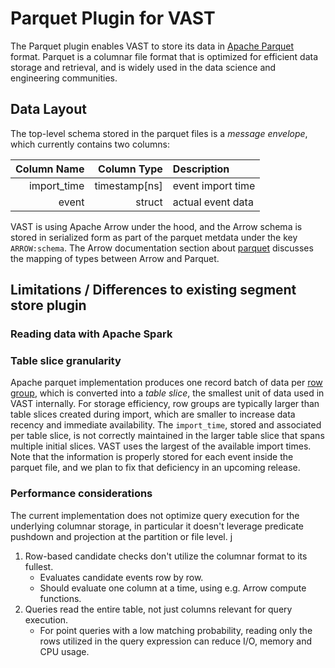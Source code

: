 # Parquet Plugin for VAST

The Parquet plugin enables VAST to store its data in
[Apache Parquet](https://parquet.apache.org/) format.
Parquet is a columnar file format that is optimized for efficient data storage
and retrieval, and is widely used in the data science and engineering
communities.

## Data Layout

The top-level schema stored in the parquet files is a _message envelope_, which
currently contains two columns:

| Column Name   | Column Type   | Description       |
| ------------: | ------------: | :---------------- |
| import_time   | timestamp[ns] | event import time |
| event         | struct        | actual event data |

VAST is using Apache Arrow under the hood, and the Arrow schema is stored
in serialized form as part of the parquet metdata under the key `ARROW:schema`. 
The Arrow documentation section about [parquet](https://arrow.apache.org/docs/dev/cpp/parquet.html)
discusses the mapping of types between Arrow and Parquet.


## Limitations / Differences to existing segment store plugin

### Reading data with Apache Spark

### Table slice granularity

Apache parquet implementation produces one record batch of data per 
[row group](https://parquet.apache.org/docs/concepts/), which is converted into
a _table slice_, the smallest unit of data used in VAST internally. For storage
efficiency, row groups are typically larger than table slices created during
import, which are smaller to increase data recency and immediate availability.
The `import_time`, stored and associated per table slice, is not correctly
maintained in the larger table slice that spans multiple initial slices.
VAST uses the largest of the available import times.
Note that the information is properly stored for each event inside the parquet
file, and we plan to fix that deficiency in an upcoming release.

### Performance considerations

The current implementation does not optimize query execution for the underlying
columnar storage, in particular it doesn't leverage predicate pushdown and
projection at the partition or file level.
j
1. Row-based candidate checks don't utilize the columnar format to its fullest.
   - Evaluates candidate events row by row.
   - Should evaluate one column at a time, using e.g. Arrow compute functions.
2. Queries read the entire table, not just columns relevant for query execution.
   - For point queries with a low matching probability, reading only the rows
     utilized in the query expression can reduce I/O, memory and CPU usage.
